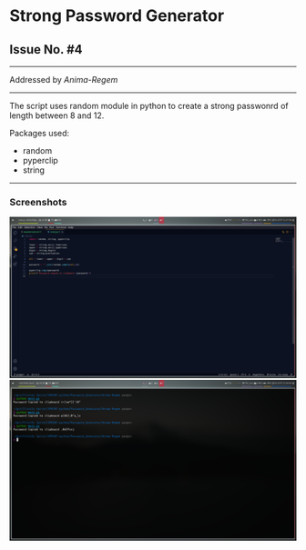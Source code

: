 # Strong Password Generator
## Issue No. #4
---
Addressed by _Anima-Regem_

---

The script uses random module in python to create a strong passwonrd of length between 8 and 12.

Packages used:
- random
- pyperclip
- string
---
### Screenshots

![](code.png)
![](result.png)
